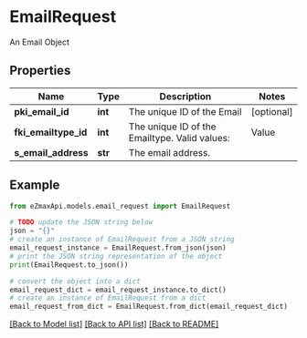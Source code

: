 # EmailRequest

An Email Object

## Properties

Name | Type | Description | Notes
------------ | ------------- | ------------- | -------------
**pki_email_id** | **int** | The unique ID of the Email | [optional] 
**fki_emailtype_id** | **int** | The unique ID of the Emailtype.  Valid values:  |Value|Description| |-|-| |1|Office| |2|Home| | 
**s_email_address** | **str** | The email address. | 

## Example

```python
from eZmaxApi.models.email_request import EmailRequest

# TODO update the JSON string below
json = "{}"
# create an instance of EmailRequest from a JSON string
email_request_instance = EmailRequest.from_json(json)
# print the JSON string representation of the object
print(EmailRequest.to_json())

# convert the object into a dict
email_request_dict = email_request_instance.to_dict()
# create an instance of EmailRequest from a dict
email_request_from_dict = EmailRequest.from_dict(email_request_dict)
```
[[Back to Model list]](../README.md#documentation-for-models) [[Back to API list]](../README.md#documentation-for-api-endpoints) [[Back to README]](../README.md)


